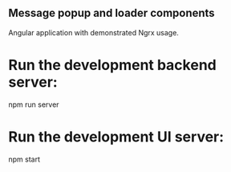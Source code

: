 ## Message popup and loader components

Angular application with demonstrated Ngrx usage.

# Run the development backend server:

npm run server


# Run the development UI server:

npm start 


